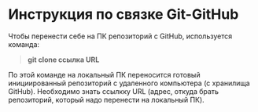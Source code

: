 # Инструкция по связке Git-GitHub

Чтобы перенести себе на ПК репозиторий с GitHub, используется команда:
>**git clone ссылка URL**

По этой команде на локальный ПК переносится готовый инициированный репозиторий с удаленного компьютера (с хранилища GitHub). Необходимо знать ссылкку URL (адрес, откуда брать репозиторий, который надо перенести на локальный ПК).
